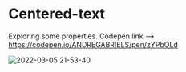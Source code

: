 # Centered-text
Exploring some properties.
Codepen link --> https://codepen.io/ANDREGABRIELS/pen/zYPbOLd

![2022-03-05 21-53-40](https://user-images.githubusercontent.com/60861872/156904702-ff4dadec-885a-463a-bcb8-846ad93df920.gif)
